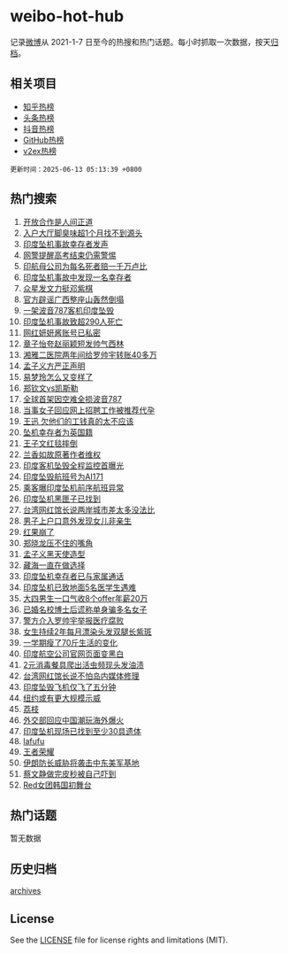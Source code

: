# weibo-hot-hub

记录[微博](https://www.weibo.com)从 2021-1-7 日至今的热搜和热门话题。每小时抓取一次数据，按天[归档](archives)。

## 相关项目

- [知乎热榜](https://github.com/lonnyzhang423/zhihu-hot-hub)
- [头条热榜](https://github.com/lonnyzhang423/toutiao-hot-hub)
- [抖音热榜](https://github.com/lonnyzhang423/douyin-hot-hub)
- [GitHub热榜](https://github.com/lonnyzhang423/github-hot-hub)
- [v2ex热榜](https://github.com/lonnyzhang423/v2ex-hot-hub)


`更新时间：2025-06-13 05:13:39 +0800`

## 热门搜索

1. [开放合作是人间正道](https://m.weibo.cn/search?containerid=100103type%3D1%26t%3D10%26q%3D%23%E5%BC%80%E6%94%BE%E5%90%88%E4%BD%9C%E6%98%AF%E4%BA%BA%E9%97%B4%E6%AD%A3%E9%81%93%23&stream_entry_id=51&isnewpage=1&extparam=seat%3D1%26dgr%3D0%26stream_entry_id%3D51%26c_type%3D51%26filter_type%3Drealtimehot%26pos%3D0%26cate%3D10103%26q%3D%2523%25E5%25BC%2580%25E6%2594%25BE%25E5%2590%2588%25E4%25BD%259C%25E6%2598%25AF%25E4%25BA%25BA%25E9%2597%25B4%25E6%25AD%25A3%25E9%2581%2593%2523%26display_time%3D1749762817%26pre_seqid%3D17497628177140054328)
1. [入户大厅脚臭味超1个月找不到源头](https://m.weibo.cn/search?containerid=100103type%3D1%26t%3D10%26q%3D%23%E5%85%A5%E6%88%B7%E5%A4%A7%E5%8E%85%E8%84%9A%E8%87%AD%E5%91%B3%E8%B6%851%E4%B8%AA%E6%9C%88%E6%89%BE%E4%B8%8D%E5%88%B0%E6%BA%90%E5%A4%B4%23&stream_entry_id=31&isnewpage=1&extparam=seat%3D1%26dgr%3D0%26c_type%3D31%26cate%3D5001%26flag%3D2%26pos%3D0%26stream_entry_id%3D31%26realpos%3D1%26lcate%3D5001%26band_rank%3D1%26filter_type%3Drealtimehot%26q%3D%2523%25E5%2585%25A5%25E6%2588%25B7%25E5%25A4%25A7%25E5%258E%2585%25E8%2584%259A%25E8%2587%25AD%25E5%2591%25B3%25E8%25B6%25851%25E4%25B8%25AA%25E6%259C%2588%25E6%2589%25BE%25E4%25B8%258D%25E5%2588%25B0%25E6%25BA%2590%25E5%25A4%25B4%2523%26display_time%3D1749762817%26pre_seqid%3D17497628177140054328)
1. [印度坠机事故幸存者发声](https://m.weibo.cn/search?containerid=100103type%3D1%26t%3D10%26q%3D%23%E5%8D%B0%E5%BA%A6%E5%9D%A0%E6%9C%BA%E4%BA%8B%E6%95%85%E5%B9%B8%E5%AD%98%E8%80%85%E5%8F%91%E5%A3%B0%23&stream_entry_id=31&isnewpage=1&extparam=seat%3D1%26dgr%3D0%26c_type%3D31%26cate%3D5001%26flag%3D2%26pos%3D1%26stream_entry_id%3D31%26realpos%3D2%26lcate%3D5001%26band_rank%3D2%26filter_type%3Drealtimehot%26q%3D%2523%25E5%258D%25B0%25E5%25BA%25A6%25E5%259D%25A0%25E6%259C%25BA%25E4%25BA%258B%25E6%2595%2585%25E5%25B9%25B8%25E5%25AD%2598%25E8%2580%2585%25E5%258F%2591%25E5%25A3%25B0%2523%26display_time%3D1749762817%26pre_seqid%3D17497628177140054328)
1. [网警提醒高考结束仍需警惕](https://m.weibo.cn/search?containerid=100103type%3D1%26t%3D10%26q%3D%23%E7%BD%91%E8%AD%A6%E6%8F%90%E9%86%92%E9%AB%98%E8%80%83%E7%BB%93%E6%9D%9F%E4%BB%8D%E9%9C%80%E8%AD%A6%E6%83%95%23&stream_entry_id=31&isnewpage=1&extparam=seat%3D1%26dgr%3D0%26c_type%3D31%26cate%3D5001%26flag%3D0%26pos%3D2%26stream_entry_id%3D31%26realpos%3D3%26lcate%3D5001%26band_rank%3D3%26filter_type%3Drealtimehot%26q%3D%2523%25E7%25BD%2591%25E8%25AD%25A6%25E6%258F%2590%25E9%2586%2592%25E9%25AB%2598%25E8%2580%2583%25E7%25BB%2593%25E6%259D%259F%25E4%25BB%258D%25E9%259C%2580%25E8%25AD%25A6%25E6%2583%2595%2523%26display_time%3D1749762817%26pre_seqid%3D17497628177140054328)
1. [印航母公司为每名死者赔一千万卢比](https://m.weibo.cn/search?containerid=100103type%3D1%26t%3D10%26q%3D%23%E5%8D%B0%E8%88%AA%E6%AF%8D%E5%85%AC%E5%8F%B8%E4%B8%BA%E6%AF%8F%E5%90%8D%E6%AD%BB%E8%80%85%E8%B5%94%E4%B8%80%E5%8D%83%E4%B8%87%E5%8D%A2%E6%AF%94%23&stream_entry_id=31&isnewpage=1&extparam=seat%3D1%26dgr%3D0%26c_type%3D31%26cate%3D5001%26flag%3D2%26pos%3D3%26stream_entry_id%3D31%26realpos%3D4%26lcate%3D5001%26band_rank%3D4%26filter_type%3Drealtimehot%26q%3D%2523%25E5%258D%25B0%25E8%2588%25AA%25E6%25AF%258D%25E5%2585%25AC%25E5%258F%25B8%25E4%25B8%25BA%25E6%25AF%258F%25E5%2590%258D%25E6%25AD%25BB%25E8%2580%2585%25E8%25B5%2594%25E4%25B8%2580%25E5%258D%2583%25E4%25B8%2587%25E5%258D%25A2%25E6%25AF%2594%2523%26display_time%3D1749762817%26pre_seqid%3D17497628177140054328)
1. [印度坠机事故中发现一名幸存者](https://m.weibo.cn/search?containerid=100103type%3D1%26t%3D10%26q%3D%23%E5%8D%B0%E5%BA%A6%E5%9D%A0%E6%9C%BA%E4%BA%8B%E6%95%85%E4%B8%AD%E5%8F%91%E7%8E%B0%E4%B8%80%E5%90%8D%E5%B9%B8%E5%AD%98%E8%80%85%23&stream_entry_id=31&isnewpage=1&extparam=seat%3D1%26dgr%3D0%26c_type%3D31%26cate%3D5001%26flag%3D0%26pos%3D4%26stream_entry_id%3D31%26realpos%3D5%26lcate%3D5001%26band_rank%3D5%26filter_type%3Drealtimehot%26q%3D%2523%25E5%258D%25B0%25E5%25BA%25A6%25E5%259D%25A0%25E6%259C%25BA%25E4%25BA%258B%25E6%2595%2585%25E4%25B8%25AD%25E5%258F%2591%25E7%258E%25B0%25E4%25B8%2580%25E5%2590%258D%25E5%25B9%25B8%25E5%25AD%2598%25E8%2580%2585%2523%26display_time%3D1749762817%26pre_seqid%3D17497628177140054328)
1. [众星发文力挺邓紫棋](https://m.weibo.cn/search?containerid=100103type%3D1%26t%3D10%26q%3D%23%E4%BC%97%E6%98%9F%E5%8F%91%E6%96%87%E5%8A%9B%E6%8C%BA%E9%82%93%E7%B4%AB%E6%A3%8B%23&stream_entry_id=31&isnewpage=1&extparam=seat%3D1%26dgr%3D0%26c_type%3D31%26cate%3D5001%26flag%3D16%26pos%3D5%26stream_entry_id%3D31%26realpos%3D6%26lcate%3D5001%26band_rank%3D6%26filter_type%3Drealtimehot%26q%3D%2523%25E4%25BC%2597%25E6%2598%259F%25E5%258F%2591%25E6%2596%2587%25E5%258A%259B%25E6%258C%25BA%25E9%2582%2593%25E7%25B4%25AB%25E6%25A3%258B%2523%26display_time%3D1749762817%26pre_seqid%3D17497628177140054328)
1. [官方辟谣广西整座山轰然倒塌](https://m.weibo.cn/search?containerid=100103type%3D1%26t%3D10%26q%3D%23%E5%AE%98%E6%96%B9%E8%BE%9F%E8%B0%A3%E5%B9%BF%E8%A5%BF%E6%95%B4%E5%BA%A7%E5%B1%B1%E8%BD%B0%E7%84%B6%E5%80%92%E5%A1%8C%23&stream_entry_id=31&isnewpage=1&extparam=seat%3D1%26is_ad_pos%3D1%26adid%3D289880%26c_type%3D31%26cate%3D5001%26filter_type%3Drealtimehot%26stream_entry_id%3D31%26lcate%3D5001%26pos%3D6%26band_rank%3D7%26dgr%3D0%26q%3D%2523%25E5%25AE%2598%25E6%2596%25B9%25E8%25BE%259F%25E8%25B0%25A3%25E5%25B9%25BF%25E8%25A5%25BF%25E6%2595%25B4%25E5%25BA%25A7%25E5%25B1%25B1%25E8%25BD%25B0%25E7%2584%25B6%25E5%2580%2592%25E5%25A1%258C%2523%26display_time%3D1749762817%26pre_seqid%3D17497628177140054328)
1. [一架波音787客机印度坠毁](https://m.weibo.cn/search?containerid=100103type%3D1%26t%3D10%26q%3D%23%E4%B8%80%E6%9E%B6%E6%B3%A2%E9%9F%B3787%E5%AE%A2%E6%9C%BA%E5%8D%B0%E5%BA%A6%E5%9D%A0%E6%AF%81%23&stream_entry_id=31&isnewpage=1&extparam=seat%3D1%26dgr%3D0%26c_type%3D31%26cate%3D5001%26flag%3D0%26pos%3D7%26stream_entry_id%3D31%26realpos%3D7%26lcate%3D5001%26band_rank%3D7%26filter_type%3Drealtimehot%26q%3D%2523%25E4%25B8%2580%25E6%259E%25B6%25E6%25B3%25A2%25E9%259F%25B3787%25E5%25AE%25A2%25E6%259C%25BA%25E5%258D%25B0%25E5%25BA%25A6%25E5%259D%25A0%25E6%25AF%2581%2523%26display_time%3D1749762817%26pre_seqid%3D17497628177140054328)
1. [印度坠机事故致超290人死亡](https://m.weibo.cn/search?containerid=100103type%3D1%26t%3D10%26q%3D%23%E5%8D%B0%E5%BA%A6%E5%9D%A0%E6%9C%BA%E4%BA%8B%E6%95%85%E8%87%B4%E8%B6%85290%E4%BA%BA%E6%AD%BB%E4%BA%A1%23&stream_entry_id=31&isnewpage=1&extparam=seat%3D1%26dgr%3D0%26c_type%3D31%26cate%3D5001%26flag%3D0%26pos%3D8%26stream_entry_id%3D31%26realpos%3D8%26lcate%3D5001%26band_rank%3D8%26filter_type%3Drealtimehot%26q%3D%2523%25E5%258D%25B0%25E5%25BA%25A6%25E5%259D%25A0%25E6%259C%25BA%25E4%25BA%258B%25E6%2595%2585%25E8%2587%25B4%25E8%25B6%2585290%25E4%25BA%25BA%25E6%25AD%25BB%25E4%25BA%25A1%2523%26display_time%3D1749762817%26pre_seqid%3D17497628177140054328)
1. [网红妍妍酱账号已私密](https://m.weibo.cn/search?containerid=100103type%3D1%26t%3D10%26q%3D%23%E7%BD%91%E7%BA%A2%E5%A6%8D%E5%A6%8D%E9%85%B1%E8%B4%A6%E5%8F%B7%E5%B7%B2%E7%A7%81%E5%AF%86%23&stream_entry_id=31&isnewpage=1&extparam=seat%3D1%26dgr%3D0%26c_type%3D31%26cate%3D5001%26flag%3D2%26pos%3D9%26stream_entry_id%3D31%26realpos%3D9%26lcate%3D5001%26band_rank%3D9%26filter_type%3Drealtimehot%26q%3D%2523%25E7%25BD%2591%25E7%25BA%25A2%25E5%25A6%258D%25E5%25A6%258D%25E9%2585%25B1%25E8%25B4%25A6%25E5%258F%25B7%25E5%25B7%25B2%25E7%25A7%2581%25E5%25AF%2586%2523%26display_time%3D1749762817%26pre_seqid%3D17497628177140054328)
1. [章子怡夸赵丽颖短发帅气西林](https://m.weibo.cn/search?containerid=100103type%3D1%26t%3D10%26q%3D%23%E7%AB%A0%E5%AD%90%E6%80%A1%E5%A4%B8%E8%B5%B5%E4%B8%BD%E9%A2%96%E7%9F%AD%E5%8F%91%E5%B8%85%E6%B0%94%E8%A5%BF%E6%9E%97%23&stream_entry_id=31&isnewpage=1&extparam=seat%3D1%26dgr%3D0%26c_type%3D31%26cate%3D5001%26flag%3D2%26pos%3D10%26stream_entry_id%3D31%26realpos%3D10%26lcate%3D5001%26band_rank%3D10%26filter_type%3Drealtimehot%26q%3D%2523%25E7%25AB%25A0%25E5%25AD%2590%25E6%2580%25A1%25E5%25A4%25B8%25E8%25B5%25B5%25E4%25B8%25BD%25E9%25A2%2596%25E7%259F%25AD%25E5%258F%2591%25E5%25B8%2585%25E6%25B0%2594%25E8%25A5%25BF%25E6%259E%2597%2523%26display_time%3D1749762817%26pre_seqid%3D17497628177140054328)
1. [湘雅二医院两年间给罗帅宇转账40多万](https://m.weibo.cn/search?containerid=100103type%3D1%26t%3D10%26q%3D%23%E6%B9%98%E9%9B%85%E4%BA%8C%E5%8C%BB%E9%99%A2%E4%B8%A4%E5%B9%B4%E9%97%B4%E7%BB%99%E7%BD%97%E5%B8%85%E5%AE%87%E8%BD%AC%E8%B4%A640%E5%A4%9A%E4%B8%87%23&stream_entry_id=31&isnewpage=1&extparam=seat%3D1%26dgr%3D0%26c_type%3D31%26cate%3D5001%26flag%3D2%26pos%3D11%26stream_entry_id%3D31%26realpos%3D11%26lcate%3D5001%26band_rank%3D11%26filter_type%3Drealtimehot%26q%3D%2523%25E6%25B9%2598%25E9%259B%2585%25E4%25BA%258C%25E5%258C%25BB%25E9%2599%25A2%25E4%25B8%25A4%25E5%25B9%25B4%25E9%2597%25B4%25E7%25BB%2599%25E7%25BD%2597%25E5%25B8%2585%25E5%25AE%2587%25E8%25BD%25AC%25E8%25B4%25A640%25E5%25A4%259A%25E4%25B8%2587%2523%26display_time%3D1749762817%26pre_seqid%3D17497628177140054328)
1. [孟子义方严正声明](https://m.weibo.cn/search?containerid=100103type%3D1%26t%3D10%26q%3D%23%E5%AD%9F%E5%AD%90%E4%B9%89%E6%96%B9%E4%B8%A5%E6%AD%A3%E5%A3%B0%E6%98%8E%23&stream_entry_id=31&isnewpage=1&extparam=seat%3D1%26dgr%3D0%26c_type%3D31%26cate%3D5001%26flag%3D2%26pos%3D12%26stream_entry_id%3D31%26realpos%3D12%26lcate%3D5001%26band_rank%3D12%26filter_type%3Drealtimehot%26q%3D%2523%25E5%25AD%259F%25E5%25AD%2590%25E4%25B9%2589%25E6%2596%25B9%25E4%25B8%25A5%25E6%25AD%25A3%25E5%25A3%25B0%25E6%2598%258E%2523%26display_time%3D1749762817%26pre_seqid%3D17497628177140054328)
1. [易梦玲怎么又变样了](https://m.weibo.cn/search?containerid=100103type%3D1%26t%3D10%26q%3D%23%E6%98%93%E6%A2%A6%E7%8E%B2%E6%80%8E%E4%B9%88%E5%8F%88%E5%8F%98%E6%A0%B7%E4%BA%86%23&stream_entry_id=31&isnewpage=1&extparam=seat%3D1%26dgr%3D0%26c_type%3D31%26cate%3D5001%26flag%3D2%26pos%3D13%26stream_entry_id%3D31%26realpos%3D13%26lcate%3D5001%26band_rank%3D13%26filter_type%3Drealtimehot%26q%3D%2523%25E6%2598%2593%25E6%25A2%25A6%25E7%258E%25B2%25E6%2580%258E%25E4%25B9%2588%25E5%258F%2588%25E5%258F%2598%25E6%25A0%25B7%25E4%25BA%2586%2523%26display_time%3D1749762817%26pre_seqid%3D17497628177140054328)
1. [郑钦文vs凯斯勒](https://m.weibo.cn/search?containerid=100103type%3D1%26t%3D10%26q%3D%23%E9%83%91%E9%92%A6%E6%96%87vs%E5%87%AF%E6%96%AF%E5%8B%92%23&stream_entry_id=31&isnewpage=1&extparam=seat%3D1%26dgr%3D0%26c_type%3D31%26cate%3D5001%26flag%3D0%26pos%3D14%26stream_entry_id%3D31%26realpos%3D14%26lcate%3D5001%26band_rank%3D14%26filter_type%3Drealtimehot%26q%3D%2523%25E9%2583%2591%25E9%2592%25A6%25E6%2596%2587vs%25E5%2587%25AF%25E6%2596%25AF%25E5%258B%2592%2523%26display_time%3D1749762817%26pre_seqid%3D17497628177140054328)
1. [全球首架因空难全损波音787](https://m.weibo.cn/search?containerid=100103type%3D1%26t%3D10%26q%3D%23%E5%85%A8%E7%90%83%E9%A6%96%E6%9E%B6%E5%9B%A0%E7%A9%BA%E9%9A%BE%E5%85%A8%E6%8D%9F%E6%B3%A2%E9%9F%B3787%23&stream_entry_id=31&isnewpage=1&extparam=seat%3D1%26dgr%3D0%26c_type%3D31%26cate%3D5001%26flag%3D0%26pos%3D15%26stream_entry_id%3D31%26realpos%3D15%26lcate%3D5001%26band_rank%3D15%26filter_type%3Drealtimehot%26q%3D%2523%25E5%2585%25A8%25E7%2590%2583%25E9%25A6%2596%25E6%259E%25B6%25E5%259B%25A0%25E7%25A9%25BA%25E9%259A%25BE%25E5%2585%25A8%25E6%258D%259F%25E6%25B3%25A2%25E9%259F%25B3787%2523%26display_time%3D1749762817%26pre_seqid%3D17497628177140054328)
1. [当事女子回应网上招聘工作被推荐代孕](https://m.weibo.cn/search?containerid=100103type%3D1%26t%3D10%26q%3D%23%E5%BD%93%E4%BA%8B%E5%A5%B3%E5%AD%90%E5%9B%9E%E5%BA%94%E7%BD%91%E4%B8%8A%E6%8B%9B%E8%81%98%E5%B7%A5%E4%BD%9C%E8%A2%AB%E6%8E%A8%E8%8D%90%E4%BB%A3%E5%AD%95%23&stream_entry_id=31&isnewpage=1&extparam=seat%3D1%26dgr%3D0%26c_type%3D31%26cate%3D5001%26flag%3D1%26pos%3D16%26stream_entry_id%3D31%26realpos%3D16%26lcate%3D5001%26band_rank%3D16%26filter_type%3Drealtimehot%26q%3D%2523%25E5%25BD%2593%25E4%25BA%258B%25E5%25A5%25B3%25E5%25AD%2590%25E5%259B%259E%25E5%25BA%2594%25E7%25BD%2591%25E4%25B8%258A%25E6%258B%259B%25E8%2581%2598%25E5%25B7%25A5%25E4%25BD%259C%25E8%25A2%25AB%25E6%258E%25A8%25E8%258D%2590%25E4%25BB%25A3%25E5%25AD%2595%2523%26display_time%3D1749762817%26pre_seqid%3D17497628177140054328)
1. [王迅 欠他们的工钱真的太不应该](https://m.weibo.cn/search?containerid=100103type%3D1%26t%3D10%26q%3D%E7%8E%8B%E8%BF%85+%E6%AC%A0%E4%BB%96%E4%BB%AC%E7%9A%84%E5%B7%A5%E9%92%B1%E7%9C%9F%E7%9A%84%E5%A4%AA%E4%B8%8D%E5%BA%94%E8%AF%A5&stream_entry_id=31&isnewpage=1&extparam=seat%3D1%26dgr%3D0%26c_type%3D31%26cate%3D5001%26flag%3D2%26pos%3D17%26stream_entry_id%3D31%26realpos%3D17%26lcate%3D5001%26band_rank%3D17%26filter_type%3Drealtimehot%26q%3D%25E7%258E%258B%25E8%25BF%2585%2520%25E6%25AC%25A0%25E4%25BB%2596%25E4%25BB%25AC%25E7%259A%2584%25E5%25B7%25A5%25E9%2592%25B1%25E7%259C%259F%25E7%259A%2584%25E5%25A4%25AA%25E4%25B8%258D%25E5%25BA%2594%25E8%25AF%25A5%26display_time%3D1749762817%26pre_seqid%3D17497628177140054328)
1. [坠机幸存者为英国籍](https://m.weibo.cn/search?containerid=100103type%3D1%26t%3D10%26q%3D%23%E5%9D%A0%E6%9C%BA%E5%B9%B8%E5%AD%98%E8%80%85%E4%B8%BA%E8%8B%B1%E5%9B%BD%E7%B1%8D%23&stream_entry_id=31&isnewpage=1&extparam=seat%3D1%26dgr%3D0%26c_type%3D31%26cate%3D5001%26flag%3D0%26pos%3D18%26stream_entry_id%3D31%26realpos%3D18%26lcate%3D5001%26band_rank%3D18%26filter_type%3Drealtimehot%26q%3D%2523%25E5%259D%25A0%25E6%259C%25BA%25E5%25B9%25B8%25E5%25AD%2598%25E8%2580%2585%25E4%25B8%25BA%25E8%258B%25B1%25E5%259B%25BD%25E7%25B1%258D%2523%26display_time%3D1749762817%26pre_seqid%3D17497628177140054328)
1. [王子文红毯摔倒](https://m.weibo.cn/search?containerid=100103type%3D1%26t%3D10%26q%3D%23%E7%8E%8B%E5%AD%90%E6%96%87%E7%BA%A2%E6%AF%AF%E6%91%94%E5%80%92%23&stream_entry_id=31&isnewpage=1&extparam=seat%3D1%26dgr%3D0%26c_type%3D31%26cate%3D5001%26flag%3D0%26pos%3D19%26stream_entry_id%3D31%26realpos%3D19%26lcate%3D5001%26band_rank%3D19%26filter_type%3Drealtimehot%26q%3D%2523%25E7%258E%258B%25E5%25AD%2590%25E6%2596%2587%25E7%25BA%25A2%25E6%25AF%25AF%25E6%2591%2594%25E5%2580%2592%2523%26display_time%3D1749762817%26pre_seqid%3D17497628177140054328)
1. [兰香如故原著作者维权](https://m.weibo.cn/search?containerid=100103type%3D1%26t%3D10%26q%3D%23%E5%85%B0%E9%A6%99%E5%A6%82%E6%95%85%E5%8E%9F%E8%91%97%E4%BD%9C%E8%80%85%E7%BB%B4%E6%9D%83%23&stream_entry_id=31&isnewpage=1&extparam=seat%3D1%26dgr%3D0%26c_type%3D31%26cate%3D5001%26flag%3D0%26pos%3D20%26stream_entry_id%3D31%26realpos%3D20%26lcate%3D5001%26band_rank%3D20%26filter_type%3Drealtimehot%26q%3D%2523%25E5%2585%25B0%25E9%25A6%2599%25E5%25A6%2582%25E6%2595%2585%25E5%258E%259F%25E8%2591%2597%25E4%25BD%259C%25E8%2580%2585%25E7%25BB%25B4%25E6%259D%2583%2523%26display_time%3D1749762817%26pre_seqid%3D17497628177140054328)
1. [印度客机坠毁全程监控首曝光](https://m.weibo.cn/search?containerid=100103type%3D1%26t%3D10%26q%3D%23%E5%8D%B0%E5%BA%A6%E5%AE%A2%E6%9C%BA%E5%9D%A0%E6%AF%81%E5%85%A8%E7%A8%8B%E7%9B%91%E6%8E%A7%E9%A6%96%E6%9B%9D%E5%85%89%23&stream_entry_id=31&isnewpage=1&extparam=seat%3D1%26dgr%3D0%26c_type%3D31%26cate%3D5001%26flag%3D0%26pos%3D21%26stream_entry_id%3D31%26realpos%3D21%26lcate%3D5001%26band_rank%3D21%26filter_type%3Drealtimehot%26q%3D%2523%25E5%258D%25B0%25E5%25BA%25A6%25E5%25AE%25A2%25E6%259C%25BA%25E5%259D%25A0%25E6%25AF%2581%25E5%2585%25A8%25E7%25A8%258B%25E7%259B%2591%25E6%258E%25A7%25E9%25A6%2596%25E6%259B%259D%25E5%2585%2589%2523%26display_time%3D1749762817%26pre_seqid%3D17497628177140054328)
1. [印度坠毁航班号为AI171](https://m.weibo.cn/search?containerid=100103type%3D1%26t%3D10%26q%3D%23%E5%8D%B0%E5%BA%A6%E5%9D%A0%E6%AF%81%E8%88%AA%E7%8F%AD%E5%8F%B7%E4%B8%BAAI171%23&stream_entry_id=31&isnewpage=1&extparam=seat%3D1%26dgr%3D0%26c_type%3D31%26cate%3D5001%26flag%3D0%26pos%3D22%26stream_entry_id%3D31%26realpos%3D22%26lcate%3D5001%26band_rank%3D22%26filter_type%3Drealtimehot%26q%3D%2523%25E5%258D%25B0%25E5%25BA%25A6%25E5%259D%25A0%25E6%25AF%2581%25E8%2588%25AA%25E7%258F%25AD%25E5%258F%25B7%25E4%25B8%25BAAI171%2523%26display_time%3D1749762817%26pre_seqid%3D17497628177140054328)
1. [乘客曝印度坠机前序航班异常](https://m.weibo.cn/search?containerid=100103type%3D1%26t%3D10%26q%3D%23%E4%B9%98%E5%AE%A2%E6%9B%9D%E5%8D%B0%E5%BA%A6%E5%9D%A0%E6%9C%BA%E5%89%8D%E5%BA%8F%E8%88%AA%E7%8F%AD%E5%BC%82%E5%B8%B8%23&stream_entry_id=31&isnewpage=1&extparam=seat%3D1%26dgr%3D0%26c_type%3D31%26cate%3D5001%26flag%3D0%26pos%3D23%26stream_entry_id%3D31%26realpos%3D23%26lcate%3D5001%26band_rank%3D23%26filter_type%3Drealtimehot%26q%3D%2523%25E4%25B9%2598%25E5%25AE%25A2%25E6%259B%259D%25E5%258D%25B0%25E5%25BA%25A6%25E5%259D%25A0%25E6%259C%25BA%25E5%2589%258D%25E5%25BA%258F%25E8%2588%25AA%25E7%258F%25AD%25E5%25BC%2582%25E5%25B8%25B8%2523%26display_time%3D1749762817%26pre_seqid%3D17497628177140054328)
1. [印度坠机黑匣子已找到](https://m.weibo.cn/search?containerid=100103type%3D1%26t%3D10%26q%3D%23%E5%8D%B0%E5%BA%A6%E5%9D%A0%E6%9C%BA%E9%BB%91%E5%8C%A3%E5%AD%90%E5%B7%B2%E6%89%BE%E5%88%B0%23&stream_entry_id=31&isnewpage=1&extparam=seat%3D1%26dgr%3D0%26c_type%3D31%26cate%3D5001%26flag%3D0%26pos%3D24%26stream_entry_id%3D31%26realpos%3D24%26lcate%3D5001%26band_rank%3D24%26filter_type%3Drealtimehot%26q%3D%2523%25E5%258D%25B0%25E5%25BA%25A6%25E5%259D%25A0%25E6%259C%25BA%25E9%25BB%2591%25E5%258C%25A3%25E5%25AD%2590%25E5%25B7%25B2%25E6%2589%25BE%25E5%2588%25B0%2523%26display_time%3D1749762817%26pre_seqid%3D17497628177140054328)
1. [台湾网红馆长说两岸城市差太多没法比](https://m.weibo.cn/search?containerid=100103type%3D1%26t%3D10%26q%3D%23%E5%8F%B0%E6%B9%BE%E7%BD%91%E7%BA%A2%E9%A6%86%E9%95%BF%E8%AF%B4%E4%B8%A4%E5%B2%B8%E5%9F%8E%E5%B8%82%E5%B7%AE%E5%A4%AA%E5%A4%9A%E6%B2%A1%E6%B3%95%E6%AF%94%23&stream_entry_id=31&isnewpage=1&extparam=seat%3D1%26dgr%3D0%26c_type%3D31%26cate%3D5001%26flag%3D0%26pos%3D25%26stream_entry_id%3D31%26realpos%3D25%26lcate%3D5001%26band_rank%3D25%26filter_type%3Drealtimehot%26q%3D%2523%25E5%258F%25B0%25E6%25B9%25BE%25E7%25BD%2591%25E7%25BA%25A2%25E9%25A6%2586%25E9%2595%25BF%25E8%25AF%25B4%25E4%25B8%25A4%25E5%25B2%25B8%25E5%259F%258E%25E5%25B8%2582%25E5%25B7%25AE%25E5%25A4%25AA%25E5%25A4%259A%25E6%25B2%25A1%25E6%25B3%2595%25E6%25AF%2594%2523%26display_time%3D1749762817%26pre_seqid%3D17497628177140054328)
1. [男子上户口意外发现女儿非亲生](https://m.weibo.cn/search?containerid=100103type%3D1%26t%3D10%26q%3D%23%E7%94%B7%E5%AD%90%E4%B8%8A%E6%88%B7%E5%8F%A3%E6%84%8F%E5%A4%96%E5%8F%91%E7%8E%B0%E5%A5%B3%E5%84%BF%E9%9D%9E%E4%BA%B2%E7%94%9F%23&stream_entry_id=31&isnewpage=1&extparam=seat%3D1%26dgr%3D0%26c_type%3D31%26cate%3D5001%26flag%3D0%26pos%3D26%26stream_entry_id%3D31%26realpos%3D26%26lcate%3D5001%26band_rank%3D26%26filter_type%3Drealtimehot%26q%3D%2523%25E7%2594%25B7%25E5%25AD%2590%25E4%25B8%258A%25E6%2588%25B7%25E5%258F%25A3%25E6%2584%258F%25E5%25A4%2596%25E5%258F%2591%25E7%258E%25B0%25E5%25A5%25B3%25E5%2584%25BF%25E9%259D%259E%25E4%25BA%25B2%25E7%2594%259F%2523%26display_time%3D1749762817%26pre_seqid%3D17497628177140054328)
1. [红果崩了](https://m.weibo.cn/search?containerid=100103type%3D1%26t%3D10%26q%3D%E7%BA%A2%E6%9E%9C%E5%B4%A9%E4%BA%86&stream_entry_id=31&isnewpage=1&extparam=seat%3D1%26dgr%3D0%26c_type%3D31%26cate%3D5001%26flag%3D0%26pos%3D27%26stream_entry_id%3D31%26realpos%3D27%26lcate%3D5001%26band_rank%3D27%26filter_type%3Drealtimehot%26q%3D%25E7%25BA%25A2%25E6%259E%259C%25E5%25B4%25A9%25E4%25BA%2586%26display_time%3D1749762817%26pre_seqid%3D17497628177140054328)
1. [郑晓龙压不住的嘴角](https://m.weibo.cn/search?containerid=100103type%3D1%26t%3D10%26q%3D%23%E9%83%91%E6%99%93%E9%BE%99%E5%8E%8B%E4%B8%8D%E4%BD%8F%E7%9A%84%E5%98%B4%E8%A7%92%23&stream_entry_id=31&isnewpage=1&extparam=seat%3D1%26dgr%3D0%26c_type%3D31%26cate%3D5001%26flag%3D0%26pos%3D28%26stream_entry_id%3D31%26realpos%3D28%26lcate%3D5001%26band_rank%3D28%26filter_type%3Drealtimehot%26q%3D%2523%25E9%2583%2591%25E6%2599%2593%25E9%25BE%2599%25E5%258E%258B%25E4%25B8%258D%25E4%25BD%258F%25E7%259A%2584%25E5%2598%25B4%25E8%25A7%2592%2523%26display_time%3D1749762817%26pre_seqid%3D17497628177140054328)
1. [孟子义黑天使造型](https://m.weibo.cn/search?containerid=100103type%3D1%26t%3D10%26q%3D%23%E5%AD%9F%E5%AD%90%E4%B9%89%E9%BB%91%E5%A4%A9%E4%BD%BF%E9%80%A0%E5%9E%8B%23&stream_entry_id=31&isnewpage=1&extparam=seat%3D1%26dgr%3D0%26c_type%3D31%26cate%3D5001%26flag%3D0%26pos%3D29%26stream_entry_id%3D31%26realpos%3D29%26lcate%3D5001%26band_rank%3D29%26filter_type%3Drealtimehot%26q%3D%2523%25E5%25AD%259F%25E5%25AD%2590%25E4%25B9%2589%25E9%25BB%2591%25E5%25A4%25A9%25E4%25BD%25BF%25E9%2580%25A0%25E5%259E%258B%2523%26display_time%3D1749762817%26pre_seqid%3D17497628177140054328)
1. [藏海一直在做选择](https://m.weibo.cn/search?containerid=100103type%3D1%26t%3D10%26q%3D%23%E8%97%8F%E6%B5%B7%E4%B8%80%E7%9B%B4%E5%9C%A8%E5%81%9A%E9%80%89%E6%8B%A9%23&stream_entry_id=31&isnewpage=1&extparam=seat%3D1%26dgr%3D0%26c_type%3D31%26cate%3D5001%26flag%3D0%26pos%3D30%26stream_entry_id%3D31%26realpos%3D30%26lcate%3D5001%26band_rank%3D30%26filter_type%3Drealtimehot%26q%3D%2523%25E8%2597%258F%25E6%25B5%25B7%25E4%25B8%2580%25E7%259B%25B4%25E5%259C%25A8%25E5%2581%259A%25E9%2580%2589%25E6%258B%25A9%2523%26display_time%3D1749762817%26pre_seqid%3D17497628177140054328)
1. [印度坠机幸存者已与家属通话](https://m.weibo.cn/search?containerid=100103type%3D1%26t%3D10%26q%3D%23%E5%8D%B0%E5%BA%A6%E5%9D%A0%E6%9C%BA%E5%B9%B8%E5%AD%98%E8%80%85%E5%B7%B2%E4%B8%8E%E5%AE%B6%E5%B1%9E%E9%80%9A%E8%AF%9D%23&stream_entry_id=31&isnewpage=1&extparam=seat%3D1%26dgr%3D0%26c_type%3D31%26cate%3D5001%26flag%3D0%26pos%3D31%26stream_entry_id%3D31%26realpos%3D31%26lcate%3D5001%26band_rank%3D31%26filter_type%3Drealtimehot%26q%3D%2523%25E5%258D%25B0%25E5%25BA%25A6%25E5%259D%25A0%25E6%259C%25BA%25E5%25B9%25B8%25E5%25AD%2598%25E8%2580%2585%25E5%25B7%25B2%25E4%25B8%258E%25E5%25AE%25B6%25E5%25B1%259E%25E9%2580%259A%25E8%25AF%259D%2523%26display_time%3D1749762817%26pre_seqid%3D17497628177140054328)
1. [印度坠机已致地面5名医学生遇难](https://m.weibo.cn/search?containerid=100103type%3D1%26t%3D10%26q%3D%23%E5%8D%B0%E5%BA%A6%E5%9D%A0%E6%9C%BA%E5%B7%B2%E8%87%B4%E5%9C%B0%E9%9D%A25%E5%90%8D%E5%8C%BB%E5%AD%A6%E7%94%9F%E9%81%87%E9%9A%BE%23&stream_entry_id=31&isnewpage=1&extparam=seat%3D1%26dgr%3D0%26c_type%3D31%26cate%3D5001%26flag%3D0%26pos%3D32%26stream_entry_id%3D31%26realpos%3D32%26lcate%3D5001%26band_rank%3D32%26filter_type%3Drealtimehot%26q%3D%2523%25E5%258D%25B0%25E5%25BA%25A6%25E5%259D%25A0%25E6%259C%25BA%25E5%25B7%25B2%25E8%2587%25B4%25E5%259C%25B0%25E9%259D%25A25%25E5%2590%258D%25E5%258C%25BB%25E5%25AD%25A6%25E7%2594%259F%25E9%2581%2587%25E9%259A%25BE%2523%26display_time%3D1749762817%26pre_seqid%3D17497628177140054328)
1. [大四男生一口气收8个offer年薪20万](https://m.weibo.cn/search?containerid=100103type%3D1%26t%3D10%26q%3D%23%E5%A4%A7%E5%9B%9B%E7%94%B7%E7%94%9F%E4%B8%80%E5%8F%A3%E6%B0%94%E6%94%B68%E4%B8%AAoffer%E5%B9%B4%E8%96%AA20%E4%B8%87%23&stream_entry_id=31&isnewpage=1&extparam=seat%3D1%26dgr%3D0%26c_type%3D31%26cate%3D5001%26flag%3D0%26pos%3D33%26stream_entry_id%3D31%26realpos%3D33%26lcate%3D5001%26band_rank%3D33%26filter_type%3Drealtimehot%26q%3D%2523%25E5%25A4%25A7%25E5%259B%259B%25E7%2594%25B7%25E7%2594%259F%25E4%25B8%2580%25E5%258F%25A3%25E6%25B0%2594%25E6%2594%25B68%25E4%25B8%25AAoffer%25E5%25B9%25B4%25E8%2596%25AA20%25E4%25B8%2587%2523%26display_time%3D1749762817%26pre_seqid%3D17497628177140054328)
1. [已婚名校博士后谎称单身骗多名女子](https://m.weibo.cn/search?containerid=100103type%3D1%26t%3D10%26q%3D%23%E5%B7%B2%E5%A9%9A%E5%90%8D%E6%A0%A1%E5%8D%9A%E5%A3%AB%E5%90%8E%E8%B0%8E%E7%A7%B0%E5%8D%95%E8%BA%AB%E9%AA%97%E5%A4%9A%E5%90%8D%E5%A5%B3%E5%AD%90%23&stream_entry_id=31&isnewpage=1&extparam=seat%3D1%26dgr%3D0%26c_type%3D31%26cate%3D5001%26flag%3D0%26pos%3D34%26stream_entry_id%3D31%26realpos%3D34%26lcate%3D5001%26band_rank%3D34%26filter_type%3Drealtimehot%26q%3D%2523%25E5%25B7%25B2%25E5%25A9%259A%25E5%2590%258D%25E6%25A0%25A1%25E5%258D%259A%25E5%25A3%25AB%25E5%2590%258E%25E8%25B0%258E%25E7%25A7%25B0%25E5%258D%2595%25E8%25BA%25AB%25E9%25AA%2597%25E5%25A4%259A%25E5%2590%258D%25E5%25A5%25B3%25E5%25AD%2590%2523%26display_time%3D1749762817%26pre_seqid%3D17497628177140054328)
1. [警方介入罗帅宇举报医疗腐败](https://m.weibo.cn/search?containerid=100103type%3D1%26t%3D10%26q%3D%23%E8%AD%A6%E6%96%B9%E4%BB%8B%E5%85%A5%E7%BD%97%E5%B8%85%E5%AE%87%E4%B8%BE%E6%8A%A5%E5%8C%BB%E7%96%97%E8%85%90%E8%B4%A5%23&stream_entry_id=31&isnewpage=1&extparam=seat%3D1%26dgr%3D0%26c_type%3D31%26cate%3D5001%26flag%3D0%26pos%3D35%26stream_entry_id%3D31%26realpos%3D35%26lcate%3D5001%26band_rank%3D35%26filter_type%3Drealtimehot%26q%3D%2523%25E8%25AD%25A6%25E6%2596%25B9%25E4%25BB%258B%25E5%2585%25A5%25E7%25BD%2597%25E5%25B8%2585%25E5%25AE%2587%25E4%25B8%25BE%25E6%258A%25A5%25E5%258C%25BB%25E7%2596%2597%25E8%2585%2590%25E8%25B4%25A5%2523%26display_time%3D1749762817%26pre_seqid%3D17497628177140054328)
1. [女生持续2年每月漂染头发双腿长紫斑](https://m.weibo.cn/search?containerid=100103type%3D1%26t%3D10%26q%3D%23%E5%A5%B3%E7%94%9F%E6%8C%81%E7%BB%AD2%E5%B9%B4%E6%AF%8F%E6%9C%88%E6%BC%82%E6%9F%93%E5%A4%B4%E5%8F%91%E5%8F%8C%E8%85%BF%E9%95%BF%E7%B4%AB%E6%96%91%23&stream_entry_id=31&isnewpage=1&extparam=seat%3D1%26dgr%3D0%26c_type%3D31%26cate%3D5001%26flag%3D0%26pos%3D36%26stream_entry_id%3D31%26realpos%3D36%26lcate%3D5001%26band_rank%3D36%26filter_type%3Drealtimehot%26q%3D%2523%25E5%25A5%25B3%25E7%2594%259F%25E6%258C%2581%25E7%25BB%25AD2%25E5%25B9%25B4%25E6%25AF%258F%25E6%259C%2588%25E6%25BC%2582%25E6%259F%2593%25E5%25A4%25B4%25E5%258F%2591%25E5%258F%258C%25E8%2585%25BF%25E9%2595%25BF%25E7%25B4%25AB%25E6%2596%2591%2523%26display_time%3D1749762817%26pre_seqid%3D17497628177140054328)
1. [一学期瘦了70斤生活的变化](https://m.weibo.cn/search?containerid=100103type%3D1%26t%3D10%26q%3D%E4%B8%80%E5%AD%A6%E6%9C%9F%E7%98%A6%E4%BA%8670%E6%96%A4%E7%94%9F%E6%B4%BB%E7%9A%84%E5%8F%98%E5%8C%96&stream_entry_id=31&isnewpage=1&extparam=seat%3D1%26dgr%3D0%26c_type%3D31%26cate%3D5001%26flag%3D0%26pos%3D37%26stream_entry_id%3D31%26realpos%3D37%26lcate%3D5001%26band_rank%3D37%26filter_type%3Drealtimehot%26q%3D%25E4%25B8%2580%25E5%25AD%25A6%25E6%259C%259F%25E7%2598%25A6%25E4%25BA%258670%25E6%2596%25A4%25E7%2594%259F%25E6%25B4%25BB%25E7%259A%2584%25E5%258F%2598%25E5%258C%2596%26display_time%3D1749762817%26pre_seqid%3D17497628177140054328)
1. [印度航空公司官网页面变黑白](https://m.weibo.cn/search?containerid=100103type%3D1%26t%3D10%26q%3D%23%E5%8D%B0%E5%BA%A6%E8%88%AA%E7%A9%BA%E5%85%AC%E5%8F%B8%E5%AE%98%E7%BD%91%E9%A1%B5%E9%9D%A2%E5%8F%98%E9%BB%91%E7%99%BD%23&stream_entry_id=31&isnewpage=1&extparam=seat%3D1%26dgr%3D0%26c_type%3D31%26cate%3D5001%26flag%3D1%26pos%3D38%26stream_entry_id%3D31%26realpos%3D38%26lcate%3D5001%26band_rank%3D38%26filter_type%3Drealtimehot%26q%3D%2523%25E5%258D%25B0%25E5%25BA%25A6%25E8%2588%25AA%25E7%25A9%25BA%25E5%2585%25AC%25E5%258F%25B8%25E5%25AE%2598%25E7%25BD%2591%25E9%25A1%25B5%25E9%259D%25A2%25E5%258F%2598%25E9%25BB%2591%25E7%2599%25BD%2523%26display_time%3D1749762817%26pre_seqid%3D17497628177140054328)
1. [2元消毒餐具爬出活虫频现头发油渍](https://m.weibo.cn/search?containerid=100103type%3D1%26t%3D10%26q%3D%232%E5%85%83%E6%B6%88%E6%AF%92%E9%A4%90%E5%85%B7%E7%88%AC%E5%87%BA%E6%B4%BB%E8%99%AB%E9%A2%91%E7%8E%B0%E5%A4%B4%E5%8F%91%E6%B2%B9%E6%B8%8D%23&stream_entry_id=31&isnewpage=1&extparam=seat%3D1%26dgr%3D0%26c_type%3D31%26cate%3D5001%26flag%3D0%26pos%3D39%26stream_entry_id%3D31%26realpos%3D39%26lcate%3D5001%26band_rank%3D39%26filter_type%3Drealtimehot%26q%3D%25232%25E5%2585%2583%25E6%25B6%2588%25E6%25AF%2592%25E9%25A4%2590%25E5%2585%25B7%25E7%2588%25AC%25E5%2587%25BA%25E6%25B4%25BB%25E8%2599%25AB%25E9%25A2%2591%25E7%258E%25B0%25E5%25A4%25B4%25E5%258F%2591%25E6%25B2%25B9%25E6%25B8%258D%2523%26display_time%3D1749762817%26pre_seqid%3D17497628177140054328)
1. [台湾网红馆长说不怕岛内媒体修理](https://m.weibo.cn/search?containerid=100103type%3D1%26t%3D10%26q%3D%E5%8F%B0%E6%B9%BE%E7%BD%91%E7%BA%A2%E9%A6%86%E9%95%BF%E8%AF%B4%E4%B8%8D%E6%80%95%E5%B2%9B%E5%86%85%E5%AA%92%E4%BD%93%E4%BF%AE%E7%90%86&stream_entry_id=31&isnewpage=1&extparam=seat%3D1%26dgr%3D0%26c_type%3D31%26cate%3D5001%26flag%3D0%26pos%3D40%26stream_entry_id%3D31%26realpos%3D40%26lcate%3D5001%26band_rank%3D40%26filter_type%3Drealtimehot%26q%3D%25E5%258F%25B0%25E6%25B9%25BE%25E7%25BD%2591%25E7%25BA%25A2%25E9%25A6%2586%25E9%2595%25BF%25E8%25AF%25B4%25E4%25B8%258D%25E6%2580%2595%25E5%25B2%259B%25E5%2586%2585%25E5%25AA%2592%25E4%25BD%2593%25E4%25BF%25AE%25E7%2590%2586%26display_time%3D1749762817%26pre_seqid%3D17497628177140054328)
1. [印度坠毁飞机仅飞了五分钟](https://m.weibo.cn/search?containerid=100103type%3D1%26t%3D10%26q%3D%23%E5%8D%B0%E5%BA%A6%E5%9D%A0%E6%AF%81%E9%A3%9E%E6%9C%BA%E4%BB%85%E9%A3%9E%E4%BA%86%E4%BA%94%E5%88%86%E9%92%9F%23&stream_entry_id=31&isnewpage=1&extparam=seat%3D1%26dgr%3D0%26c_type%3D31%26cate%3D5001%26flag%3D0%26pos%3D41%26stream_entry_id%3D31%26realpos%3D41%26lcate%3D5001%26band_rank%3D41%26filter_type%3Drealtimehot%26q%3D%2523%25E5%258D%25B0%25E5%25BA%25A6%25E5%259D%25A0%25E6%25AF%2581%25E9%25A3%259E%25E6%259C%25BA%25E4%25BB%2585%25E9%25A3%259E%25E4%25BA%2586%25E4%25BA%2594%25E5%2588%2586%25E9%2592%259F%2523%26display_time%3D1749762817%26pre_seqid%3D17497628177140054328)
1. [纽约或有更大规模示威](https://m.weibo.cn/search?containerid=100103type%3D1%26t%3D10%26q%3D%23%E7%BA%BD%E7%BA%A6%E6%88%96%E6%9C%89%E6%9B%B4%E5%A4%A7%E8%A7%84%E6%A8%A1%E7%A4%BA%E5%A8%81%23&stream_entry_id=31&isnewpage=1&extparam=seat%3D1%26dgr%3D0%26c_type%3D31%26cate%3D5001%26flag%3D1%26pos%3D42%26stream_entry_id%3D31%26realpos%3D42%26lcate%3D5001%26band_rank%3D42%26filter_type%3Drealtimehot%26q%3D%2523%25E7%25BA%25BD%25E7%25BA%25A6%25E6%2588%2596%25E6%259C%2589%25E6%259B%25B4%25E5%25A4%25A7%25E8%25A7%2584%25E6%25A8%25A1%25E7%25A4%25BA%25E5%25A8%2581%2523%26display_time%3D1749762817%26pre_seqid%3D17497628177140054328)
1. [荔枝](https://m.weibo.cn/search?containerid=100103type%3D1%26t%3D10%26q%3D%E8%8D%94%E6%9E%9D&stream_entry_id=31&isnewpage=1&extparam=seat%3D1%26dgr%3D0%26c_type%3D31%26cate%3D5001%26flag%3D0%26pos%3D43%26stream_entry_id%3D31%26realpos%3D43%26lcate%3D5001%26band_rank%3D43%26filter_type%3Drealtimehot%26q%3D%25E8%258D%2594%25E6%259E%259D%26display_time%3D1749762817%26pre_seqid%3D17497628177140054328)
1. [外交部回应中国潮玩海外爆火](https://m.weibo.cn/search?containerid=100103type%3D1%26t%3D10%26q%3D%23%E5%A4%96%E4%BA%A4%E9%83%A8%E5%9B%9E%E5%BA%94%E4%B8%AD%E5%9B%BD%E6%BD%AE%E7%8E%A9%E6%B5%B7%E5%A4%96%E7%88%86%E7%81%AB%23&stream_entry_id=31&isnewpage=1&extparam=seat%3D1%26dgr%3D0%26c_type%3D31%26cate%3D5001%26flag%3D0%26pos%3D44%26stream_entry_id%3D31%26realpos%3D44%26lcate%3D5001%26band_rank%3D44%26filter_type%3Drealtimehot%26q%3D%2523%25E5%25A4%2596%25E4%25BA%25A4%25E9%2583%25A8%25E5%259B%259E%25E5%25BA%2594%25E4%25B8%25AD%25E5%259B%25BD%25E6%25BD%25AE%25E7%258E%25A9%25E6%25B5%25B7%25E5%25A4%2596%25E7%2588%2586%25E7%2581%25AB%2523%26display_time%3D1749762817%26pre_seqid%3D17497628177140054328)
1. [印度坠机现场已找到至少30具遗体](https://m.weibo.cn/search?containerid=100103type%3D1%26t%3D10%26q%3D%23%E5%8D%B0%E5%BA%A6%E5%9D%A0%E6%9C%BA%E7%8E%B0%E5%9C%BA%E5%B7%B2%E6%89%BE%E5%88%B0%E8%87%B3%E5%B0%9130%E5%85%B7%E9%81%97%E4%BD%93%23&stream_entry_id=31&isnewpage=1&extparam=seat%3D1%26dgr%3D0%26c_type%3D31%26cate%3D5001%26flag%3D0%26pos%3D45%26stream_entry_id%3D31%26realpos%3D45%26lcate%3D5001%26band_rank%3D45%26filter_type%3Drealtimehot%26q%3D%2523%25E5%258D%25B0%25E5%25BA%25A6%25E5%259D%25A0%25E6%259C%25BA%25E7%258E%25B0%25E5%259C%25BA%25E5%25B7%25B2%25E6%2589%25BE%25E5%2588%25B0%25E8%2587%25B3%25E5%25B0%259130%25E5%2585%25B7%25E9%2581%2597%25E4%25BD%2593%2523%26display_time%3D1749762817%26pre_seqid%3D17497628177140054328)
1. [lafufu](https://m.weibo.cn/search?containerid=100103type%3D1%26t%3D10%26q%3Dlafufu&stream_entry_id=31&isnewpage=1&extparam=seat%3D1%26dgr%3D0%26c_type%3D31%26cate%3D5001%26flag%3D0%26pos%3D46%26stream_entry_id%3D31%26realpos%3D46%26lcate%3D5001%26band_rank%3D46%26filter_type%3Drealtimehot%26q%3Dlafufu%26display_time%3D1749762817%26pre_seqid%3D17497628177140054328)
1. [王者荣耀](https://m.weibo.cn/search?containerid=100103type%3D1%26t%3D10%26q%3D%E7%8E%8B%E8%80%85%E8%8D%A3%E8%80%80&stream_entry_id=31&isnewpage=1&extparam=seat%3D1%26dgr%3D0%26c_type%3D31%26cate%3D5001%26flag%3D0%26pos%3D47%26stream_entry_id%3D31%26realpos%3D47%26lcate%3D5001%26band_rank%3D47%26filter_type%3Drealtimehot%26q%3D%25E7%258E%258B%25E8%2580%2585%25E8%258D%25A3%25E8%2580%2580%26display_time%3D1749762817%26pre_seqid%3D17497628177140054328)
1. [伊朗防长威胁将袭击中东美军基地](https://m.weibo.cn/search?containerid=100103type%3D1%26t%3D10%26q%3D%23%E4%BC%8A%E6%9C%97%E9%98%B2%E9%95%BF%E5%A8%81%E8%83%81%E5%B0%86%E8%A2%AD%E5%87%BB%E4%B8%AD%E4%B8%9C%E7%BE%8E%E5%86%9B%E5%9F%BA%E5%9C%B0%23&stream_entry_id=31&isnewpage=1&extparam=seat%3D1%26dgr%3D0%26c_type%3D31%26cate%3D5001%26flag%3D1%26pos%3D48%26stream_entry_id%3D31%26realpos%3D48%26lcate%3D5001%26band_rank%3D48%26filter_type%3Drealtimehot%26q%3D%2523%25E4%25BC%258A%25E6%259C%2597%25E9%2598%25B2%25E9%2595%25BF%25E5%25A8%2581%25E8%2583%2581%25E5%25B0%2586%25E8%25A2%25AD%25E5%2587%25BB%25E4%25B8%25AD%25E4%25B8%259C%25E7%25BE%258E%25E5%2586%259B%25E5%259F%25BA%25E5%259C%25B0%2523%26display_time%3D1749762817%26pre_seqid%3D17497628177140054328)
1. [蔡文静做完皮秒被自己吓到](https://m.weibo.cn/search?containerid=100103type%3D1%26t%3D10%26q%3D%E8%94%A1%E6%96%87%E9%9D%99%E5%81%9A%E5%AE%8C%E7%9A%AE%E7%A7%92%E8%A2%AB%E8%87%AA%E5%B7%B1%E5%90%93%E5%88%B0&stream_entry_id=31&isnewpage=1&extparam=seat%3D1%26dgr%3D0%26c_type%3D31%26cate%3D5001%26flag%3D0%26pos%3D49%26stream_entry_id%3D31%26realpos%3D49%26lcate%3D5001%26band_rank%3D49%26filter_type%3Drealtimehot%26q%3D%25E8%2594%25A1%25E6%2596%2587%25E9%259D%2599%25E5%2581%259A%25E5%25AE%258C%25E7%259A%25AE%25E7%25A7%2592%25E8%25A2%25AB%25E8%2587%25AA%25E5%25B7%25B1%25E5%2590%2593%25E5%2588%25B0%26display_time%3D1749762817%26pre_seqid%3D17497628177140054328)
1. [Red女团韩国初舞台](https://m.weibo.cn/search?containerid=100103type%3D1%26t%3D10%26q%3D%23Red%E5%A5%B3%E5%9B%A2%E9%9F%A9%E5%9B%BD%E5%88%9D%E8%88%9E%E5%8F%B0%23&stream_entry_id=31&isnewpage=1&extparam=seat%3D1%26dgr%3D0%26c_type%3D31%26cate%3D5001%26flag%3D0%26pos%3D50%26stream_entry_id%3D31%26realpos%3D50%26lcate%3D5001%26band_rank%3D50%26filter_type%3Drealtimehot%26q%3D%2523Red%25E5%25A5%25B3%25E5%259B%25A2%25E9%259F%25A9%25E5%259B%25BD%25E5%2588%259D%25E8%2588%259E%25E5%258F%25B0%2523%26display_time%3D1749762817%26pre_seqid%3D17497628177140054328)

## 热门话题

暂无数据

## 历史归档

[archives](archives)

## License

See the [LICENSE](LICENSE) file for license rights and limitations (MIT).
